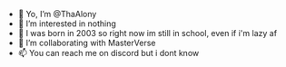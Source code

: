 - 👋 Yo, I’m @ThaAlony
- 👀 I’m interested in nothing
- 🌱 I was born in 2003 so right now im still in school, even if i'm lazy af
- 💞️ I’m collaborating with MasterVerse
- 📫 You can reach me on discord but i dont know

<!---
ThaAlony/ThaAlony is a ✨ special ✨ repository because its `README.md` (this file) appears on your GitHub profile.
You can click the Preview link to take a look at your changes.
--->
